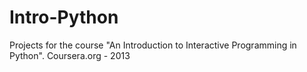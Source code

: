 # Intro-Python
Projects for the course "An Introduction to Interactive Programming in Python". Coursera.org - 2013
